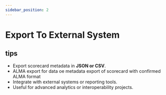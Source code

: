 ```yaml
---
sidebar_position: 2
---
```


# Export To External System

## tips
- Export scorecard metadata in **JSON or CSV**.
- ALMA export for data oe metadata export of scorecard with confirmed ALMA format
- Integrate with external systems or reporting tools.
- Useful for advanced analytics or interoperability projects.
